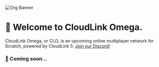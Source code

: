 ![Org Banner](https://github.com/cloudlink-omega/.github/assets/12957745/0345ebbb-aa3d-4b15-aaf7-030ef3e42294)

# 👋 Welcome to CloudLink Omega.

CloudLink Omega, or CLΩ, is an upcoming online multiplayer network for Scratch, powered by CloudLink 5. [Join our Discord!](https://discord.gg/BZ7TWeMF75)

### 🚧 Coming soon...

